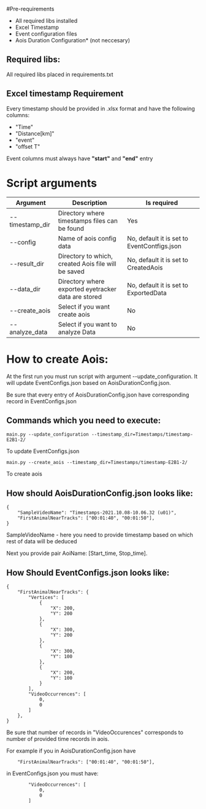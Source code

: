 #Pre-requirements
* All required libs installed
* Excel Timestamp
* Event configuration files
* Aois Duration Configuration* (not neccesary)

## Required libs:
All required libs placed in requirements.txt

## Excel timestamp Requirement

Every timestamp should be provided in .xlsx format and have the following columns:
* "Time"
* "Distance[km]"
* "event"
* "offset T"

Event columns must always have <strong>"start"</strong> and <strong>"end"</strong> entry

# Script arguments
| Argument        | Description                                         | Is required                                 |
|-----------------|-----------------------------------------------------|---------------------------------------------|
| --timestamp_dir | Directory where timestamps files can be found       | Yes                                         |
| --config        | Name of aois config data                            | No, default it is set to EventContfigs.json |
| --result_dir    | Directory to which, created Aois file will be saved | No, default it is set to CreatedAois        |
 | --data_dir      | Directory where exported eyetracker data are stored | No, default it is set to ExportedData       |
 | --create_aois   | Select if you want create aois                      | No                                          |
 | --analyze_data  | Select if you want to analyze Data                  | No                                          |


# How to create Aois:
At the first run you must run script with argument --update_configuration. 
It will update EventConfigs.json based on AoisDurationConfig.json.

Be sure that every entry of AoisDurationConfig.json have corresponding record in EventConfigs.json

## Commands which you need to execute:
```
main.py --update_configuration --timestamp_dir=Timestamps/timestamp-E2B1-2/
```
To update EventConfigs.json

```
main.py --create_aois --timestamp_dir=Timestamps/timestamp-E2B1-2/
```
To create aois


## How should AoisDurationConfig.json looks like:
```
{
    "SampleVideoName": "Timestamps-2021.10.08-10.06.32 (u01)",
    "FirstAnimalNearTracks": ["00:01:40", "00:01:50"],
}
```

SampleVideoName - here you need to provide timestamp based on which rest of data will be deduced

Next you provide pair AoiName: [Start_time, Stop_time].

## How Should EventConfigs.json looks like:

```
{
    "FirstAnimalNearTracks": {
        "Vertices": [
            {
                "X": 200,
                "Y": 200
            },
            {
                "X": 300,
                "Y": 200
            },
            {
                "X": 300,
                "Y": 100
            },
            {
                "X": 200,
                "Y": 100
            }
        ],
        "VideoOccurrences": [
            0,
            0
        ]
    },
}
```
Be sure that number of records in "VideoOccurences" corresponds to number of provided time records in aois.

For example if you in AoisDurationConfig.json have
```
    "FirstAnimalNearTracks": ["00:01:40", "00:01:50"],
```

in EventConfigs.json you must have:
```
        "VideoOccurrences": [
            0,
            0
        ]
```
